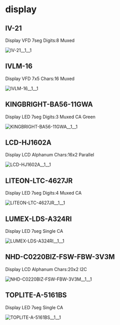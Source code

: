 # display

## IV-21
Display VFD 7seg Digits:8 Muxed

![IV-21__1__1](/preview/images/display__IV-21__1__1.png?raw=true) 

## IVLM-16
Display VFD 7x5 Chars:16 Muxed

![IVLM-16__1__1](/preview/images/display__IVLM-16__1__1.png?raw=true) 

## KINGBRIGHT-BA56-11GWA
Display LED 7seg Digits:3 Muxed CA Green

![KINGBRIGHT-BA56-11GWA__1__1](/preview/images/display__KINGBRIGHT-BA56-11GWA__1__1.png?raw=true) 

## LCD-HJ1602A
Display LCD Alphanum Chars:16x2 Parallel

![LCD-HJ1602A__1__1](/preview/images/display__LCD-HJ1602A__1__1.png?raw=true) 

## LITEON-LTC-4627JR
Display LED 7seg Digits:4 Muxed CA

![LITEON-LTC-4627JR__1__1](/preview/images/display__LITEON-LTC-4627JR__1__1.png?raw=true) 

## LUMEX-LDS-A324RI
Display LED 7seg Single CA

![LUMEX-LDS-A324RI__1__1](/preview/images/display__LUMEX-LDS-A324RI__1__1.png?raw=true) 

## NHD-C0220BIZ-FSW-FBW-3V3M
Display LCD Alphanum Chars:20x2 I2C

![NHD-C0220BIZ-FSW-FBW-3V3M__1__1](/preview/images/display__NHD-C0220BIZ-FSW-FBW-3V3M__1__1.png?raw=true) 

## TOPLITE-A-5161BS
Display LED 7seg Single CA

![TOPLITE-A-5161BS__1__1](/preview/images/display__TOPLITE-A-5161BS__1__1.png?raw=true) 

